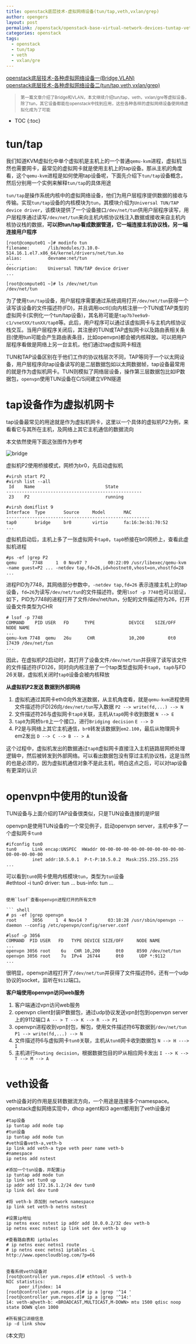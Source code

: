 ```yaml
---
title: openstack底层技术-虚拟网络设备(tun/tap,veth,vxlan/grep)          
author: opengers
layout: post
permalink: /openstack/openstack-base-virtual-network-devices-tuntap-veth-gre-vxlan/
categories: openstack
tags:
  - openstack
  - tun/tap
  - veth
  - vxlan/gre
---
```


[openstack底层技术-各种虚拟网络设备一(Bridge,VLAN)](http://www.isjian.com/openstack/openstack-base-virtual-network-devices-bridge-and-vlan/)     
[openstack底层技术-各种虚拟网络设备二(tun/tap,veth,vxlan/grep)](http://www.isjian.com/openstack/openstack-base-virtual-network-devices-tuntap-veth-gre-vxlan/)     

><small>第一篇文章介绍了Bridge和VLAN，本文继续介绍tun/tap，veth，vxlan/gre等虚拟设备，除了tun，其它设备都能在openstack中找到应用，这些各种各样的虚拟网络设备使网络虚拟化成为了可能</small>      

* TOC
{:toc}    

# tun/tap     

我们知道KVM虚拟化中单个虚拟机是主机上的一个普通`qemu-kvm`进程，虚拟机当然也需要网卡，最常见的虚拟网卡就是使用主机上的tap设备。那从主机的角度看，这个`qemu-kvm`进程是如何使用tap设备呢，下面先介绍下`tun/tap`设备概念，然后分别用一个实例来解释`tun/tap`的具体用途       

`tun/tap`是操作系统内核中的虚拟网络设备，他们为用户层程序提供数据的接收与传输。实现`tun/tap`设备的内核模块为`tun`，其模块介绍为`Universal TUN/TAP device driver`，该模块提供了一个设备接口`/dev/net/tun`供用户层程序读写，用户层程序通过读写`/dev/net/tun`来向主机内核协议栈注入数据或接收来自主机内核协议栈的数据，**可以把tun/tap看成数据管道，它一端连接主机协议栈，另一端连接用户程序**                    

``` shell
[root@compute01 ~]# modinfo tun
filename:       /lib/modules/3.10.0-514.16.1.el7.x86_64/kernel/drivers/net/tun.ko
alias:          devname:net/tun
...
description:    Universal TUN/TAP device driver
...

[root@compute01 ~]# ls /dev/net/tun 
/dev/net/tun
```

为了使用`tun/tap`设备，用户层程序需要通过系统调用打开`/dev/net/tun`获得一个读写该设备的文件描述符(FD)，并且调用ioctl()向内核注册一个TUN或TAP类型的虚拟网卡(实例化一个tun/tap设备)，其名称可能是`tap7b7ee9a9-c1/vnetXX/tunXX/tap0`等。此后，用户程序可以通过该虚拟网卡与主机内核协议栈交互。当用户层程序关闭后，其注册的TUN或TAP虚拟网卡以及路由表相关条目(使用tun可能会产生路由表条目，比如openvpn)都会被内核释放。可以把用户层程序看做是网络上另一台主机，他们通过tap虚拟网卡相连       

TUN和TAP设备区别在于他们工作的协议栈层次不同，TAP等同于一个以太网设备，用户层程序向tap设备读写的是二层数据包如以太网数据帧，tap设备最常用的就是作为虚拟机网卡。TUN则模拟了网络层设备，操作第三层数据包比如IP数据包，`openvpn`使用TUN设备在C/S间建立VPN隧道                    

# tap设备作为虚拟机网卡     

tap设备最常见的用途就是作为虚拟机网卡，这里以一个具体的虚拟机P2为例，来看看它与其所在主机，及网络上其它主机通信的数据流向                                     

本文依然使用下面这张图作为参考                                     

![bridge](/images/openstack/openstack-virtual-devices/bridge.png)     

虚拟机P2使用桥接模式，网桥为br0，先启动虚拟机                    

``` shell
#virsh start P2
#virsh list --all
 Id    Name                           State
----------------------------------------------------
 23    P2                             running
 
#virsh domiflist 9
Interface  Type       Source     Model       MAC
-------------------------------------------------------
tap0       bridge     br0        virtio      fa:16:3e:b1:70:52
...
```

虚拟机启动后，主机上多了一张虚拟网卡`tap0`，`tap0`桥接在br0网桥上，查看此虚拟机进程        

``` shell
#ps -ef |grep P2
qemu      7748     1  0 Nov07 ?        00:22:09 /usr/libexec/qemu-kvm -name guest=P2 ... -netdev tap,fd=26,id=hostnet0,vhost=on,vhostfd=28 ...      
```

进程PID为7748，其网络部分参数中，`-netdev tap,fd=26` 表示连接主机上的tap设备，`fd=26`为读写`/dev/net/tun`的文件描述符。使用`lsof -p 7748`也可以验证，如下，PID为7748的进程打开了文件/dev/net/tun，分配的文件描述符为26，打开设备文件类型为CHR    

``` shell
# lsof -p 7748
COMMAND    PID USER   FD      TYPE             DEVICE    SIZE/OFF     NODE NAME
...
qemu-kvm 7748  qemu   26u      CHR             10,200         0t0    17439 /dev/net/tun
...             
```

因此，在虚拟机P2启动时，其打开了设备文件`/dev/net/tun`并获得了读写该文件的文件描述符(FD)26，同时向内核注册了一个tap类型虚拟网卡`tap0`，`tap0`与FD 26关联，虚拟机关闭时`tap0`设备会被内核释放     

**从虚拟机P2发送 数据到外部网络**              

1. 虚拟机通过其网卡eth0向外发送数据，从主机角度看，就是`qemu-kvm`进程使用文件描述符(FD)26向`/dev/net/tun`写入数据 `P2 --> write(fd,...) --> N`    
1. 文件描述符26与虚拟网卡`tap0`关联，主机从`tap0`网卡收到数据 `N --> E`       
1. `tap0`为网桥`br0`上一个接口，进行`Bridging decision`  `E --> D`             
1. P2是与网络上其它主机通信，`br0`转发该数据到`em2.100`，最后从物理网卡em2发出  `D --> C --> B -- > A`           

这个过程中，虚拟机发出的数据通过`tap0`虚拟网卡直接注入主机链路层网桥处理逻辑中，然后被转发到外部网络。可以看出数据包没有穿过主机协议栈，这是当然的也是必须的，因为虚拟机通信对象不是此主机，明白这点之后，可以对tap设备有更深的认识               

# openvpn中使用的tun设备              

TUN设备与上面介绍的TAP设备很类似，只是TUN设备连接的是IP层         

openvpn是使用TUN设备的一个常见例子，启动openvpn server，主机中多了一个虚拟网卡`tun0`        

``` shell
#ifconfig tun0
tun0      Link encap:UNSPEC  HWaddr 00-00-00-00-00-00-00-00-00-00-00-00-00-00-00-00
          inet addr:10.5.0.1  P-t-P:10.5.0.2  Mask:255.255.255.255
...
```

可以看到`tun0`网卡使用内核模块`tun`，类型为`tun`设备      
#ethtool -i tun0
driver: tun
...
bus-info: tun
...

```

使用`lsof`查看openvpn进程打开的所有文件        

``` shell
# ps -ef |grep openvpn
root      3056     1  4 Nov14 ?        03:18:28 /usr/sbin/openvpn --daemon --config /etc/openvpn/config/server.conf

#lsof -p 3056
COMMAND  PID USER   FD   TYPE DEVICE SIZE/OFF     NODE NAME
...
openvpn 3056 root    6u   CHR 10,200      0t0     8590 /dev/net/tun
openvpn 3056 root    7u  IPv4  26744      0t0      UDP *:9112
...
```

很明显，openvpn进程打开了`/dev/net/tun`并获得了文件描述符6，还有一个udp协议的socket，监听在`9112`端口。       

**客户端使用openvpn访问web服务**        

1. 客户端通过vpn访问web服务      
1. openvpn client封装IP数据包，通过udp协议发送vpn封包到openvpn server上的9112端口  `A -- > T --> K --> R --> P1`      
1. openvpn进程收到vpn封包，解包，使用文件描述符6写数据到`/dev/net/tun` `P1 --> write(fd,...) --> N`     
1. 文件描述符6与虚拟网卡`tun0`关联，主机从`tun0`网卡收到数据包 `N --> H ---> I`     
1. 主机进行`Routing decision`，根据数据包目的IP从相应网卡发出 `I --> K --> T --> M --> A`             

# veth设备    

veth设备对的作用是反转数据流方向，一个用途是连接多个namespace。openstack虚拟网络实现中，dhcp agent和l3 agent都用到了veth设备对             

``` shell
#tap设备
ip tuntap add mode tap
#tun设备
ip tuntap add mode tun
#veth设备veth-a,veth-b
ip link add veth-a type veth peer name veth-b
#namespace
ip netns add nstest

#添加一个tun设备，并配置ip
ip tuntap add mode tun
ip link set tun0 up
ip addr add 172.16.1.2/24 dev tun0
ip link del dev tun0

#将 veth-b 添加到 network namespace
ip link set veth-b netns nstest

#设置ip地址
ip netns exec nstest ip addr add 10.0.0.2/32 dev veth-b
ip netns exec nstest ip link set dev veth-b up

#查看路由表和 iptbales
# ip netns exec netns1 route
# ip netns exec netns1 iptables -L
http://www.opencloudblog.com/?p=66


查看系统veth设备对
[root@controller yum.repos.d]# ethtool -S veth-b
NIC statistics:
     peer_ifindex: 14
[root@controller yum.repos.d]# ip a |grep '^14 '
[root@controller yum.repos.d]# ip a |grep '^14:'
14: veth-a@veth-b: <BROADCAST,MULTICAST,M-DOWN> mtu 1500 qdisc noop state DOWN qlen 1000

#所有接口详细信息
ip -d link show
```

(本文完)    